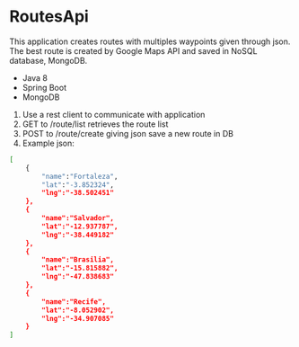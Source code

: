 # RoutesApi
This application creates routes with multiples waypoints given through json.
The best route is created by Google Maps API and saved in NoSQL database, MongoDB.
* Java 8 
* Spring Boot
* MongoDB


1. Use a rest client to communicate with application
2. GET to /route/list retrieves the route list
3. POST to /route/create giving json save a new route in DB 
4. Example json:
```sh
[
	{
    	"name":"Fortaleza",
   	 	"lat":"-3.852324",
    	"lng":"-38.502451"
	},
	{
    	"name":"Salvador",
   		"lat":"-12.937787",
    	"lng":"-38.449182"
	},
	{
        "name":"Brasilia",
   	 	"lat":"-15.815882",
     	"lng":"-47.838683"
	},
	{
    	"name":"Recife",
   		"lat":"-8.052902",
        "lng":"-34.907085"
	}
]
```
